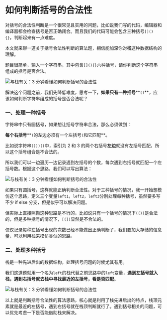 # 如何判断括号的合法性



对括号的合法性判断是一个很常见且实用的问题，比如说我们写的代码，编辑器和编译器都会检查括号是否正确闭合。而且我们的代码可能会包含三种括号`[](){}`，判断起来有一点难度。

本文就来聊一道关于括号合法性判断的算法题，相信能加深你对**栈**这种数据结构的理解。

题目很简单，输入一个字符串，其中包含`[](){}`六种括号，请你判断这个字符串组成的括号是否合法。

![与栈有关：3 分钟看懂如何判断括号的合法性](https://www.cxyxiaowu.com/wp-content/uploads/2019/10/1571900866-c55753542d3ea66.png)

解决这个问题之前，我们先降低难度，思考一下，**如果只有一种括号****`()`**，应该如何判断字符串组成的括号是否合法呢？

### 一、处理一种括号

字符串中只有圆括号，如果想让括号字符串合法，那么必须做到：

**每个右括号****`)`的左边必须有一个左括号`(`和它匹配**。

比如说字符串`()))((`中，索引为 2 和 3 的两个右括号**左边**就没有左括号匹配，所以这个括号组合是不合法的。

所以我们可以一边遍历一边记录遇到左括号的个数，每次遇到右括号就匹配一个左括号数。根据这个思路，我们可以写出算法：

![与栈有关：3 分钟看懂如何判断括号的合法性](https://www.cxyxiaowu.com/wp-content/uploads/2019/10/1571900866-aca48b4490a5b67.png)

如果只有圆括号，这样就能正确判断合法性。对于三种括号的情况，我一开始想模仿这个思路，定义三个变量`left1`，`left2`，`left3`分别处理每种括号，虽然要多写不少 if else 分支，但是似乎可以解决问题。

但实际上直接照搬这种思路是不行的，比如说只有一个括号的情况下`(())`是合法的，但是多种括号的情况下，`[(])`显然是不合法的。

仅仅记录每种左括号出现的次数已经不能做出正确判断了，我们要加大存储的信息量，可以利用栈来模仿类似的思路。

### 二、处理多种括号

栈是一种先进后出的数据结构，处理括号问题的时候尤其有用。

我们这道题就用一个名为`left`的栈代替之前思路中的`left`变量，**遇到左括号就入栈，遇到右括号就去栈中寻找最近的左括号，看是否匹配**。

![与栈有关：3 分钟看懂如何判断括号的合法性](https://www.cxyxiaowu.com/wp-content/uploads/2019/10/1571900866-aca48b4490a5b67-1.png)

以上就是判断括号合法性的算法思路，核心就是利用了栈先进后出的特点，栈顶元素就是最近的左括号，遇到右括号就在栈顶判断就行了。遇到括号相关的问题，可以优先考虑一下是否能借助栈来解决。
